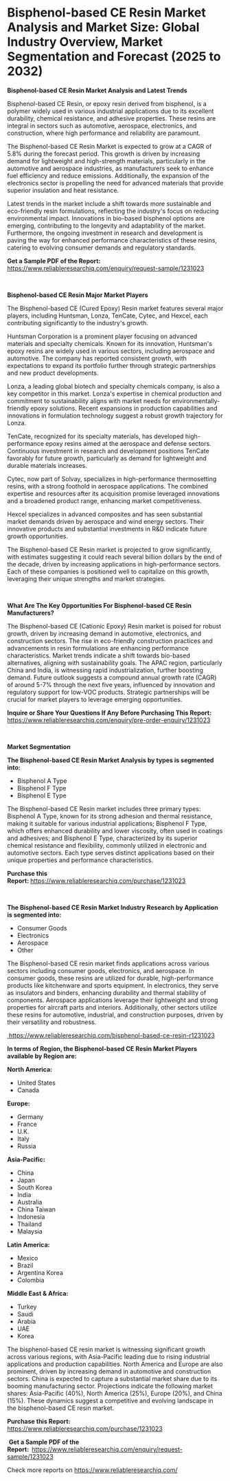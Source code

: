<p><h1>Bisphenol-based CE Resin Market Analysis and Market Size: Global Industry Overview, Market Segmentation and Forecast (2025 to 2032)</h1></p><p><strong>Bisphenol-based CE Resin Market Analysis and Latest Trends</strong></p>
<p><p>Bisphenol-based CE Resin, or epoxy resin derived from bisphenol, is a polymer widely used in various industrial applications due to its excellent durability, chemical resistance, and adhesive properties. These resins are integral in sectors such as automotive, aerospace, electronics, and construction, where high performance and reliability are paramount.</p><p>The Bisphenol-based CE Resin Market is expected to grow at a CAGR of 5.8% during the forecast period. This growth is driven by increasing demand for lightweight and high-strength materials, particularly in the automotive and aerospace industries, as manufacturers seek to enhance fuel efficiency and reduce emissions. Additionally, the expansion of the electronics sector is propelling the need for advanced materials that provide superior insulation and heat resistance.</p><p>Latest trends in the market include a shift towards more sustainable and eco-friendly resin formulations, reflecting the industry's focus on reducing environmental impact. Innovations in bio-based bisphenol options are emerging, contributing to the longevity and adaptability of the market. Furthermore, the ongoing investment in research and development is paving the way for enhanced performance characteristics of these resins, catering to evolving consumer demands and regulatory standards.</p></p>
<p><strong>Get a Sample PDF of the Report:&nbsp;</strong> <a href="https://www.reliableresearchiq.com/enquiry/request-sample/1231023?utm_campaign=2257&utm_medium=2&utm_source=Github&utm_content=ia&utm_term=03022025&utm_id=bisphenol-based-ce-resin">https://www.reliableresearchiq.com/enquiry/request-sample/1231023</a></p>
<p>&nbsp;</p>
<p><strong>Bisphenol-based CE Resin Major Market Players</strong></p>
<p><p>The Bisphenol-based CE (Cured Epoxy) Resin market features several major players, including Huntsman, Lonza, TenCate, Cytec, and Hexcel, each contributing significantly to the industry's growth. </p><p>Huntsman Corporation is a prominent player focusing on advanced materials and specialty chemicals. Known for its innovation, Huntsman's epoxy resins are widely used in various sectors, including aerospace and automotive. The company has reported consistent growth, with expectations to expand its portfolio further through strategic partnerships and new product developments. </p><p>Lonza, a leading global biotech and specialty chemicals company, is also a key competitor in this market. Lonza's expertise in chemical production and commitment to sustainability aligns with market needs for environmentally-friendly epoxy solutions. Recent expansions in production capabilities and innovations in formulation technology suggest a robust growth trajectory for Lonza.</p><p>TenCate, recognized for its specialty materials, has developed high-performance epoxy resins aimed at the aerospace and defense sectors. Continuous investment in research and development positions TenCate favorably for future growth, particularly as demand for lightweight and durable materials increases.</p><p>Cytec, now part of Solvay, specializes in high-performance thermosetting resins, with a strong foothold in aerospace applications. The combined expertise and resources after its acquisition promise leveraged innovations and a broadened product range, enhancing market competitiveness.</p><p>Hexcel specializes in advanced composites and has seen substantial market demands driven by aerospace and wind energy sectors. Their innovative products and substantial investments in R&D indicate future growth opportunities.</p><p>The Bisphenol-based CE Resin market is projected to grow significantly, with estimates suggesting it could reach several billion dollars by the end of the decade, driven by increasing applications in high-performance sectors. Each of these companies is positioned well to capitalize on this growth, leveraging their unique strengths and market strategies.</p></p>
<p>&nbsp;</p>
<p><strong>What Are The Key Opportunities For Bisphenol-based CE Resin Manufacturers?</strong></p>
<p><p>The Bisphenol-based CE (Cationic Epoxy) Resin market is poised for robust growth, driven by increasing demand in automotive, electronics, and construction sectors. The rise in eco-friendly construction practices and advancements in resin formulations are enhancing performance characteristics. Market trends indicate a shift towards bio-based alternatives, aligning with sustainability goals. The APAC region, particularly China and India, is witnessing rapid industrialization, further boosting demand. Future outlook suggests a compound annual growth rate (CAGR) of around 5-7% through the next five years, influenced by innovation and regulatory support for low-VOC products. Strategic partnerships will be crucial for market players to leverage emerging opportunities.</p></p>
<p><strong>Inquire or Share Your Questions If Any Before Purchasing This Report:</strong> <a href="https://www.reliableresearchiq.com/enquiry/pre-order-enquiry/1231023?utm_campaign=2257&utm_medium=2&utm_source=Github&utm_content=ia&utm_term=03022025&utm_id=bisphenol-based-ce-resin">https://www.reliableresearchiq.com/enquiry/pre-order-enquiry/1231023</a></p>
<p>&nbsp;</p>
<p><strong>Market Segmentation</strong></p>
<p><strong>The Bisphenol-based CE Resin Market Analysis by types is segmented into:</strong></p>
<p><ul><li>Bisphenol A Type</li><li>Bisphenol F Type</li><li>Bisphenol E Type</li></ul></p>
<p><p>The Bisphenol-based CE Resin market includes three primary types: Bisphenol A Type, known for its strong adhesion and thermal resistance, making it suitable for various industrial applications; Bisphenol F Type, which offers enhanced durability and lower viscosity, often used in coatings and adhesives; and Bisphenol E Type, characterized by its superior chemical resistance and flexibility, commonly utilized in electronic and automotive sectors. Each type serves distinct applications based on their unique properties and performance characteristics.</p></p>
<p><strong>Purchase this Report:&nbsp;</strong><a href="https://www.reliableresearchiq.com/purchase/1231023?utm_campaign=2257&utm_medium=2&utm_source=Github&utm_content=ia&utm_term=03022025&utm_id=bisphenol-based-ce-resin">https://www.reliableresearchiq.com/purchase/1231023</a></p>
<p>&nbsp;</p>
<p><strong>The Bisphenol-based CE Resin Market Industry Research by Application is segmented into:</strong></p>
<p><ul><li>Consumer Goods</li><li>Electronics</li><li>Aerospace</li><li>Other</li></ul></p>
<p><p>The Bisphenol-based CE resin market finds applications across various sectors including consumer goods, electronics, and aerospace. In consumer goods, these resins are utilized for durable, high-performance products like kitchenware and sports equipment. In electronics, they serve as insulators and binders, enhancing durability and thermal stability of components. Aerospace applications leverage their lightweight and strong properties for aircraft parts and interiors. Additionally, other sectors utilize these resins for automotive, industrial, and construction purposes, driven by their versatility and robustness.</p></p>
<p><a href="https://www.reliableresearchiq.com/bisphenol-based-ce-resin-r1231023?utm_campaign=2257&utm_medium=2&utm_source=Github&utm_content=ia&utm_term=03022025&utm_id=bisphenol-based-ce-resin">&nbsp;https://www.reliableresearchiq.com/bisphenol-based-ce-resin-r1231023</a></p>
<p><strong>In terms of Region, the Bisphenol-based CE Resin Market Players available by Region are:</strong></p>
<p>
    <p> <strong> North America: </strong>
        <ul>
            <li>United States</li>
            <li>Canada</li>
        </ul>
        </p> 
    <p> <strong> Europe: </strong>
        <ul>
            <li>Germany</li>
            <li>France</li>
            <li>U.K.</li>
            <li>Italy</li>
            <li>Russia</li>
        </ul>
        </p> 
    <p> <strong> Asia-Pacific: </strong>
        <ul>
            <li>China</li>
            <li>Japan</li>
            <li>South Korea</li>
            <li>India</li>
            <li>Australia</li>
            <li>China Taiwan</li>
            <li>Indonesia</li>
            <li>Thailand</li>
            <li>Malaysia</li>
        </ul>
        </p> 
    <p> <strong> Latin America: </strong>
        <ul>
            <li>Mexico</li>
            <li>Brazil</li>
            <li>Argentina Korea</li>
            <li>Colombia</li>
        </ul>
        </p> 
    <p> <strong> Middle East & Africa: </strong>
        <ul>
            <li>Turkey</li>
            <li>Saudi</li>
            <li>Arabia</li>
            <li>UAE</li>
            <li>Korea</li>
        </ul>
    </p>
    </p>
<p><p>The bisphenol-based CE resin market is witnessing significant growth across various regions, with Asia-Pacific leading due to rising industrial applications and production capabilities. North America and Europe are also prominent, driven by increasing demand in automotive and construction sectors. China is expected to capture a substantial market share due to its booming manufacturing sector. Projections indicate the following market shares: Asia-Pacific (40%), North America (25%), Europe (20%), and China (15%). These dynamics suggest a competitive and evolving landscape in the bisphenol-based CE resin market.</p></p>
<p><strong>Purchase this Report: </strong><a href="https://www.reliableresearchiq.com/purchase/1231023?utm_campaign=2257&utm_medium=2&utm_source=Github&utm_content=ia&utm_term=03022025&utm_id=bisphenol-based-ce-resin">https://www.reliableresearchiq.com/purchase/1231023</a></p>
<p>&nbsp;<strong>Get a Sample PDF of the Report:&nbsp;&nbsp;</strong><a href="https://www.reliableresearchiq.com/enquiry/request-sample/1231023?utm_campaign=2257&utm_medium=2&utm_source=Github&utm_content=ia&utm_term=03022025&utm_id=bisphenol-based-ce-resin">https://www.reliableresearchiq.com/enquiry/request-sample/1231023</a></p>
<p><strong></strong></p>
<p>Check more reports on <a href="https://www.reliableresearchiq.com/?utm_campaign=2257&utm_medium=2&utm_source=Github&utm_content=ia&utm_term=03022025&utm_id=bisphenol-based-ce-resin">https://www.reliableresearchiq.com/</a></p>